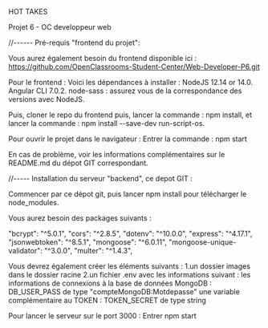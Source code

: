 HOT TAKES

Projet 6 - OC developpeur web

//------ Pré-requis "frontend du projet":

Vous aurez également besoin du frontend disponible ici :
https://github.com/OpenClassrooms-Student-Center/Web-Developer-P6.git

Pour le frontend : Voici les dépendances à installer :
NodeJS 12.14 or 14.0.
Angular CLI 7.0.2.
node-sass : assurez vous de la correspondance des versions avec NodeJS.

Puis, cloner le repo du frontend puis,
lancer la commande : npm install,
et lancer la commande : npm install --save-dev run-script-os.

Pour ouvrir le projet dans le navigateur :
Entrer la commande : npm start

En cas de problème, voir les informations complémentaires sur le README.md du dépot GIT correspondant.

//----- Installation du serveur "backend", ce depot GIT :

Commencer par ce dépot git, puis lancer npm install pour télécharger le node_modules.

Vous aurez besoin des packages suivants :

"bcrypt": "^5.0.1",
"cors": "^2.8.5",
"dotenv": "^10.0.0",
"express": "^4.17.1",
"jsonwebtoken": "^8.5.1",
"mongoose": "^6.0.11",
"mongoose-unique-validator": "^3.0.0",
"multer": "^1.4.3",

Vous devrez également créer les éléments suivants :
1.un dossier images dans le dossier racine
2.un fichier .env avec les informations suivant :
les informations de connexions à la base de données MongoDB :
DB_USER_PASS de type "compteMongoDB:Motdepasse"
une variable complémentaire au TOKEN :
TOKEN_SECRET de type string

Pour lancer le serveur sur le port 3000 :
Entrer npm start
